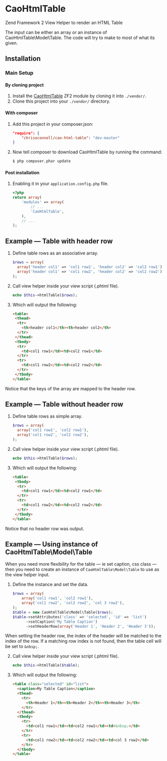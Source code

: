 CaoHtmlTable
============

Zend Framework 2 View Helper to render an HTML Table

The input can be either an array or an instance of CaoHtmlTable\Model\Table.
The code will try to make to most of what its given. 

Installation
------------

### Main Setup

#### By cloning project

1. Install the [CaoHtmlTable](https://github.com/chrisoconnell/CaoHtmlTable) ZF2 module
   by cloning it into `./vendor/`.
2. Clone this project into your `./vendor/` directory.

#### With composer

1. Add this project in your composer.json:

    ```json
    "require": {
        "chrisoconnell/cao-html-table": "dev-master"
    }
    ```

2. Now tell composer to download CaoHtmlTable by running the command:

    ```bash
    $ php composer.phar update
    ```

#### Post installation

1. Enabling it in your `application.config.php` file.

    ```php
    <?php
    return array(
        'modules' => array(
            // ...
            'CaoHtmlTable',
        ),
        // ...
    );
    ```

Example &mdash; Table with header row
-------------------------------------
1. Define table rows as an associative array.

    ```php
    $rows = array(
      array('header col1' => 'col1 row1', 'header col2' => 'col2 row1'),
      array('header col1' => 'col1 row2', 'header col2' => 'col2 row2'),
    );
    ```

2. Call view helper inside your view script (.phtml file).

    ```php
    echo $this->htmlTable($rows);
    ```

3. Which will output the following:

    ```html
    <table>
     <thead>
      <tr>
        <th>header col1</th><th>header col2</th>
      </tr>
     </thead>
     <tbody>
      <tr>
        <td>col1 row1</td><td>col2 row1</td>
      </tr>
      <tr>
        <td>col1 row2</td><td>col2 row2</td>
      </tr>
     </tbody>
    </table>
    ```
Notice that the keys of the array are mapped to the header row.

Example &mdash; Table without header row
----------------------------------------
1. Define table rows as simple array.

    ```php
    $rows = array(
      array('col1 row1', 'col2 row1'),
      array('col1 row2', 'col2 row2'),
    );
    ```

2. Call view helper inside your view script (.phtml file).

    ```php
    echo $this->htmlTable($rows);
    ```

3. Which will output the following:

    ```html
    <table>
     <tbody>
      <tr>
        <td>col1 row1</td><td>col2 row1</td>
      </tr>
      <tr>
        <td>col1 row2</td><td>col2 row2</td>
      </tr>
     </tbody>
    </table>
    ```
    
Notice that no header row was output.

Example &mdash; Using instance of CaoHtmlTable\Model\Table
----------------------------------------------------------
When you need more flexibility for the table &mdash; ie set caption, css class &mdash; then you need to create an instance of
`CaoHtmlTable\Model\Table` to use as the view helper input.

1. Define the instance and set the data.

    ```php
    $rows = array(
        array('col1 row1', 'col2 row1'),
        array('col1 row2', 'col2 row2', 'col 3 row2'),
    );
    $table = new CaoHtmlTable\Model\Table($rows);
    $table->setAttributes('class' => 'selected', 'id' => 'list')
          ->setCaption('My Table Caption')
          ->setHeaderRow(array('Header 1', 'Header 2', 'Header 3'));
    ```
When setting the header row, the index of the header will be matched to the index of the
row. If a matching row index is not found, then the table cell will be set to `&nbsp;`.

2. Call view helper inside your view script (.phtml file).

    ```php
    echo $this->htmlTable($table);
    ```

3. Which will output the following:

    ```html
    <table class="selected" id="list">
      <caption>My Table Caption</caption>
      <thead>
        <tr>
          <th>Header 1</th><th>Header 2</th><th>Header 3</th>
        </tr>
      </thead>
      <tbody>
        <tr>
          <td>col1 row1</td><td>col2 row1</td><td>&nbsp;</td>
        </tr>
        <tr>
          <td>col1 row2</td><td>col2 row2</td><td>col 3 row2</td>
        </tr>
      </tbody>
    </table>
    ```
